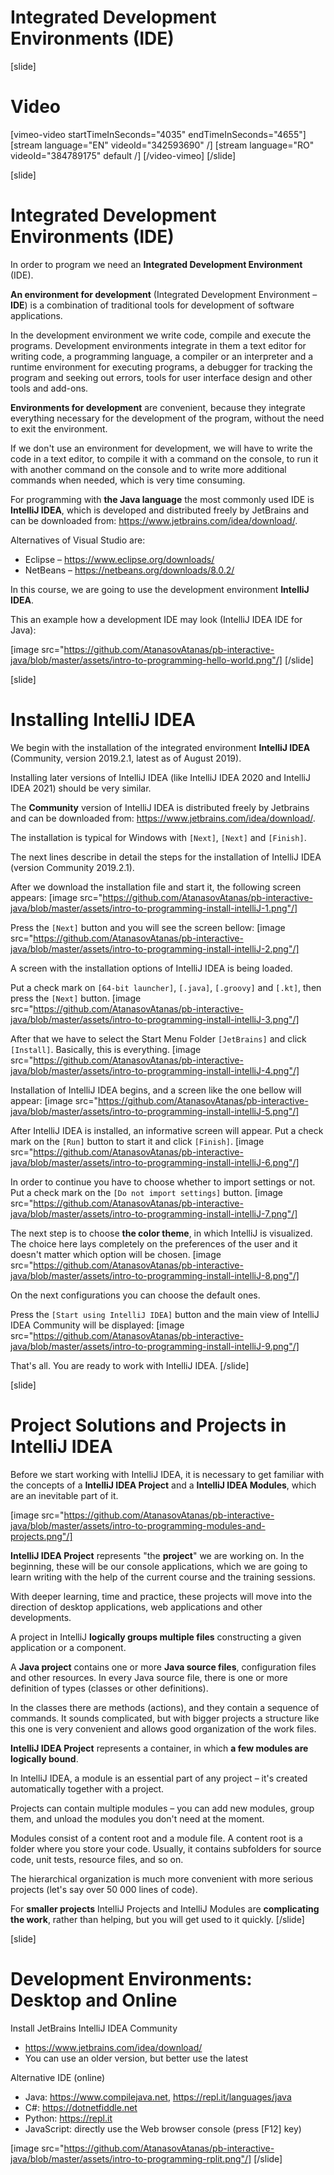 # Integrated Development Environments (IDE)

[slide]
# Video
[vimeo-video startTimeInSeconds="4035" endTimeInSeconds="4655"]
[stream language="EN" videoId="342593690"  /]
[stream language="RO" videoId="384789175" default /]
[/video-vimeo]
[/slide]

[slide]
# Integrated Development Environments (IDE)
In order to program we need an **Integrated Development Environment** (IDE). 

**An environment for development** (Integrated Development Environment – **IDE**) is a combination of traditional tools for development of software applications. 

In the development environment we write code, compile and execute the programs. Development environments integrate in them a text editor for writing code, a programming language, a compiler or an interpreter and a runtime environment for executing programs, a debugger for tracking the program and seeking out errors, tools for user interface design and other tools and add-ons.

**Environments for development** are convenient, because they integrate everything necessary for the development of the program, without the need to exit the environment. 

If we don't use an environment for development, we will have to write the code in a text editor, to compile it with a command on the console, to run it with another command on the console and to write more additional commands when needed, which is very time consuming. 

For programming with **the Java language** the most commonly used IDE is **IntelliJ IDEA**, which is developed and distributed freely by JetBrains and can be downloaded from: https://www.jetbrains.com/idea/download/.

Alternatives of Visual Studio are:
- Eclipse – https://www.eclipse.org/downloads/
- NetBeans – https://netbeans.org/downloads/8.0.2/

In this course, we are going to use the development environment **IntelliJ IDEA**. 

This an example how a development IDE may look (IntelliJ IDEA IDE for Java):

[image src="https://github.com/AtanasovAtanas/pb-interactive-java/blob/master/assets/intro-to-programming-hello-world.png"/]
[/slide]

[slide]
# Installing IntelliJ IDEA
We begin with the installation of the integrated environment **IntelliJ IDEA** (Community, version 2019.2.1, latest as of August 2019). 

Installing later versions of IntelliJ IDEA (like IntelliJ IDEA 2020 and IntelliJ IDEA 2021) should be very similar.

The **Community** version of IntelliJ IDEA is distributed freely by Jetbrains and can be downloaded from: https://www.jetbrains.com/idea/download/.

The installation is typical for Windows with `[Next]`, `[Next]` and `[Finish]`.

The next lines describe in detail the steps for the installation of IntelliJ IDEA (version Community 2019.2.1). 

After we download the installation file and start it, the following screen appears:
[image src="https://github.com/AtanasovAtanas/pb-interactive-java/blob/master/assets/intro-to-programming-install-intelliJ-1.png"/]

Press the `[Next]` button and you will see the screen bellow:
[image src="https://github.com/AtanasovAtanas/pb-interactive-java/blob/master/assets/intro-to-programming-install-intelliJ-2.png"/]

A screen with the installation options of IntelliJ IDEA is being loaded.

Put a check mark on `[64-bit launcher]`, `[.java]`, `[.groovy]` and `[.kt]`, then press the `[Next]` button. 
[image src="https://github.com/AtanasovAtanas/pb-interactive-java/blob/master/assets/intro-to-programming-install-intelliJ-3.png"/]

After that we have to select the Start Menu Folder `[JetBrains]` and click `[Install]`. Basically, this is everything.
[image src="https://github.com/AtanasovAtanas/pb-interactive-java/blob/master/assets/intro-to-programming-install-intelliJ-4.png"/]

Installation of IntelliJ IDEA begins, and a screen like the one bellow will appear:
[image src="https://github.com/AtanasovAtanas/pb-interactive-java/blob/master/assets/intro-to-programming-install-intelliJ-5.png"/]

After IntelliJ IDEA is installed, an informative screen will appear. Put a check mark on the `[Run]` button to start it and click `[Finish]`.
[image src="https://github.com/AtanasovAtanas/pb-interactive-java/blob/master/assets/intro-to-programming-install-intelliJ-6.png"/]

In order to continue you have to choose whether to import settings or not. Put a check mark on the `[Do not import settings]` button.
[image src="https://github.com/AtanasovAtanas/pb-interactive-java/blob/master/assets/intro-to-programming-install-intelliJ-7.png"/]

The next step is to choose **the color theme**, in which IntelliJ is visualized. The choice here lays completely on the preferences of the user and it doesn't matter which option will be chosen.
[image src="https://github.com/AtanasovAtanas/pb-interactive-java/blob/master/assets/intro-to-programming-install-intelliJ-8.png"/]

On the next configurations you can choose the default ones.

Press the `[Start using IntelliJ IDEA]` button and the main view of IntelliJ IDEA Community will be displayed:
[image src="https://github.com/AtanasovAtanas/pb-interactive-java/blob/master/assets/intro-to-programming-install-intelliJ-9.png"/]

That's all. You are ready to work with IntelliJ IDEA.
[/slide]

[slide]
# Project Solutions and Projects in IntelliJ IDEA
Before we start working with IntelliJ IDEA, it is necessary to get familiar with the concepts of a **IntelliJ IDEA Project** and a **IntelliJ IDEA Modules**, which are an inevitable part of it.

[image src="https://github.com/AtanasovAtanas/pb-interactive-java/blob/master/assets/intro-to-programming-modules-and-projects.png"/]

**IntelliJ IDEA Project** represents "the **project**" we are working on. In the beginning, these will be our console applications, which we are going to learn writing with the help of the current course and the training sessions.

With deeper learning, time and practice, these projects will move into the direction of desktop applications, web applications and other developments. 

A project in IntelliJ **logically groups multiple files** constructing a given application or a component. 

A **Java project** contains one or more **Java source files**, configuration files and other resources. In every Java source file, there is one or more definition of types (classes or other definitions). 

In the classes there are methods (actions), and they contain a sequence of commands. It sounds complicated, but with bigger projects a structure like this one is very convenient and allows good organization of the work files.

**IntelliJ IDEA Project** represents a container, in which **a few modules are logically bound**. 

In IntelliJ IDEA, a module is an essential part of any project – it's created automatically together with a project. 

Projects can contain multiple modules – you can add new modules, group them, and unload the modules you don't need at the moment.

Modules consist of a content root and a module file. A content root is a folder where you store your code. Usually, it contains subfolders for source code, unit tests, resource files, and so on.

The hierarchical organization is much more convenient with more serious projects (let's say over 50 000 lines of code).

For **smaller projects** IntelliJ Projects and IntelliJ Modules are **complicating the work**, rather than helping, but you will get used to it quickly.
[/slide]

[slide]
# Development Environments: Desktop and Online
Install JetBrains IntelliJ IDEA Community

* https://www.jetbrains.com/idea/download/
* You can use an older version, but better use the latest

Alternative IDE (online)

* Java: https://www.compilejava.net, https://repl.it/languages/java
* C#: https://dotnetfiddle.net
* Python: https://repl.it
* JavaScript: directly use the Web browser console (press \[F12\] key)

[image src="https://github.com/AtanasovAtanas/pb-interactive-java/blob/master/assets/intro-to-programming-rplit.png"/]
[/slide]
